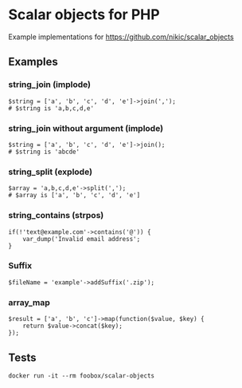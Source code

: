 # Scalar objects for PHP

Example implementations for https://github.com/nikic/scalar_objects

## Examples

### string_join (implode)

    $string = ['a', 'b', 'c', 'd', 'e']->join(',');
    # $string is 'a,b,c,d,e'

### string_join without argument (implode)

    $string = ['a', 'b', 'c', 'd', 'e']->join();
    # $string is 'abcde'

### string_split (explode)

    $array = 'a,b,c,d,e'->split(',');
    # $array is ['a', 'b', 'c', 'd', 'e']

### string_contains (strpos)

    if(!'text@example.com'->contains('@')) {
        var_dump('Invalid email address';
    }

### Suffix

    $fileName = 'example'->addSuffix('.zip');

### array_map

    $result = ['a', 'b', 'c']->map(function($value, $key) {
        return $value->concat($key);
    });

## Tests

    docker run -it --rm foobox/scalar-objects
